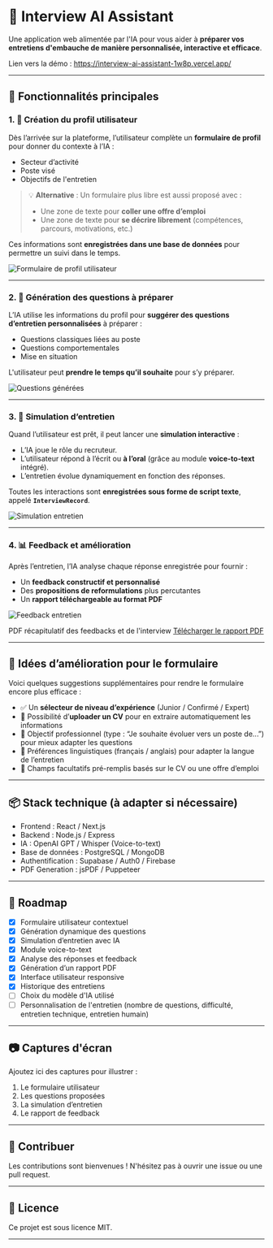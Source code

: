 # 🧠 Interview AI Assistant

Une application web alimentée par l'IA pour vous aider à **préparer vos entretiens d'embauche de manière personnalisée, interactive et efficace**.

Lien vers la démo : https://interview-ai-assistant-1w8p.vercel.app/

---

## 🚀 Fonctionnalités principales

### 1. 📝 Création du profil utilisateur

Dès l’arrivée sur la plateforme, l’utilisateur complète un **formulaire de profil** pour donner du contexte à l’IA :

- Secteur d’activité
- Poste visé
- Objectifs de l'entretien

> 💡 **Alternative** : Un formulaire plus libre est aussi proposé avec :
>
> - Une zone de texte pour **coller une offre d’emploi**
> - Une zone de texte pour **se décrire librement** (compétences, parcours, motivations, etc.)

Ces informations sont **enregistrées dans une base de données** pour permettre un suivi dans le temps.

![Formulaire de profil utilisateur](public/exemple-formulaire-profil.png)

---

### 2. 🎯 Génération des questions à préparer

L’IA utilise les informations du profil pour **suggérer des questions d’entretien personnalisées** à préparer :

- Questions classiques liées au poste
- Questions comportementales
- Mise en situation

L'utilisateur peut **prendre le temps qu’il souhaite** pour s’y préparer.

![Questions générées](public/exemple-questions-a-preparer.png)

---

### 3. 🎤 Simulation d’entretien

Quand l’utilisateur est prêt, il peut lancer une **simulation interactive** :

- L’IA joue le rôle du recruteur.
- L’utilisateur répond à l’écrit ou **à l’oral** (grâce au module **voice-to-text** intégré).
- L’entretien évolue dynamiquement en fonction des réponses.

Toutes les interactions sont **enregistrées sous forme de script texte**, appelé **`InterviewRecord`**.

![Simulation entretien](public/exemple-questions.png)

---

### 4. 📊 Feedback et amélioration

Après l’entretien, l’IA analyse chaque réponse enregistrée pour fournir :

- Un **feedback constructif et personnalisé**
- Des **propositions de reformulations** plus percutantes
- Un **rapport téléchargeable au format PDF**

![Feedback entretien](public/exemple-feedback.png)

PDF récapitulatif des feedbacks et de l'interview
[Télécharger le rapport PDF](public/exemple_pdf_interview.pdf)

---

## 🧩 Idées d’amélioration pour le formulaire

Voici quelques suggestions supplémentaires pour rendre le formulaire encore plus efficace :

- ✅ Un **sélecteur de niveau d’expérience** (Junior / Confirmé / Expert)
- 📎 Possibilité d’**uploader un CV** pour en extraire automatiquement les informations
- 🎯 Objectif professionnel (type : “Je souhaite évoluer vers un poste de...”) pour mieux adapter les questions
- 💬 Préférences linguistiques (français / anglais) pour adapter la langue de l’entretien
- 🔁 Champs facultatifs pré-remplis basés sur le CV ou une offre d’emploi

---

## 📦 Stack technique (à adapter si nécessaire)

- Frontend : React / Next.js
- Backend : Node.js / Express
- IA : OpenAI GPT / Whisper (Voice-to-text)
- Base de données : PostgreSQL / MongoDB
- Authentification : Supabase / Auth0 / Firebase
- PDF Generation : jsPDF / Puppeteer

---

## 📌 Roadmap

- [x] Formulaire utilisateur contextuel
- [x] Génération dynamique des questions
- [x] Simulation d’entretien avec IA
- [x] Module voice-to-text
- [x] Analyse des réponses et feedback
- [x] Génération d’un rapport PDF
- [x] Interface utilisateur responsive
- [x] Historique des entretiens
- [ ] Choix du modèle d'IA utilisé
- [ ] Personnalisation de l'entretien (nombre de questions, difficulté, entretien technique, entretien humain)

---

## 📷 Captures d'écran

Ajoutez ici des captures pour illustrer :

1. Le formulaire utilisateur
2. Les questions proposées
3. La simulation d’entretien
4. Le rapport de feedback

---

## 🤝 Contribuer

Les contributions sont bienvenues ! N'hésitez pas à ouvrir une issue ou une pull request.

---

## 📃 Licence

Ce projet est sous licence MIT.

---
